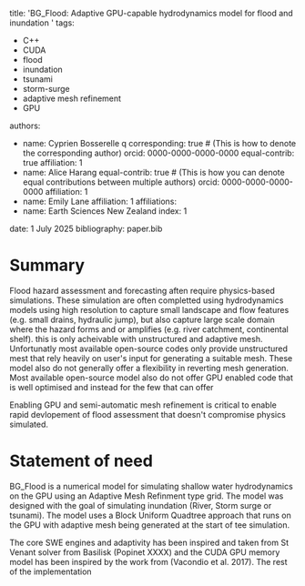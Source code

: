 title: 'BG_Flood: Adaptive GPU-capable hydrodynamics model for flood and inundation '
tags:
  - C++
  - CUDA
  - flood
  - inundation
  - tsunami
  - storm-surge
  - adaptive mesh refinement
  - GPU

authors:
  - name: Cyprien Bosserelle
 q  corresponding: true # (This is how to denote the corresponding author)
    orcid: 0000-0000-0000-0000
    equal-contrib: true
    affiliation: 1
  - name: Alice Harang
    equal-contrib: true # (This is how you can denote equal contributions between multiple authors)
    orcid: 0000-0000-0000-0000
    affiliation: 1
  - name: Emily Lane
    affiliation: 1
affiliations:
 - name: Earth Sciences New Zealand
   index: 1
   
 
date: 1 July 2025
bibliography: paper.bib

# Summary
Flood hazard assessment and forecasting aften require physics-based simulations. These simulation are often completted using hydrodynamics models using high resolution to capture small landscape and flow features (e.g. small drains, hydraulic jump), but also capture large scale domain where the hazard forms and or amplifies (e.g. river catchment, continental shelf). this is only acheivable with unstructured and adaptive mesh. Unfortunatly most available open-source codes only provide unstructured mest that rely heavily on user's input for generating a suitable mesh. These model also do not generally offer a flexibility in reverting mesh generation. Most available open-source model also do not offer GPU enabled code that is well optimised and instead for the few that can offer  

Enabling GPU and semi-automatic mesh refinement is critical to enable rapid devlopement of flood assessment that doesn't compromise physics simulated.     

# Statement of need
BG_Flood is a numerical model for simulating shallow water hydrodynamics on the GPU using an Adaptive Mesh Refinment type grid. The model was designed with the goal of simulating inundation (River, Storm surge or tsunami). The model uses a Block Uniform Quadtree approach that runs on the GPU with adaptive mesh being generated at the start of tee simulation.

The core SWE engines and adaptivity has been inspired and taken from St Venant solver from Basilisk (Popinet XXXX) and the CUDA GPU memory model has been inspired by the work from (Vacondio et al. 2017). The rest of the implementation





